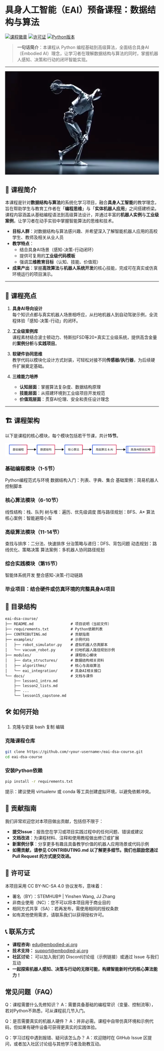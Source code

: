 # 具身人工智能（EAI）预备课程：数据结构与算法

[![课程徽章](https://img.shields.io/badge/EAI-Curriculum-00B0FF.svg)](https://embodied-ai.org) 
[![许可证](https://img.shields.io/badge/License-CC_BY_NC_SA_4.0-EF9421)](https://creativecommons.org/licenses/by-nc-sa/4.0/) 
[![Python版本](https://img.shields.io/badge/Python-3.10%2B-blue)](https://www.python.org)

> **一句话简介**：本课程从 Python 编程基础到高级算法，全面结合具身AI（Embodied AI）理念，让学习者在理解数据结构与算法的同时，掌握机器人感知、决策和行动的闭环智能实现。

---

![img_1.png](EAI_ROBOT.png)

## 🌟 课程简介

本课程是针对**数据结构与算法**的系统化学习项目，融合**具身人工智能**的教学理念，旨在帮助学生与教育工作者在「**编程思维**」与「**实体机器人应用**」之间搭建桥梁。课程内容涵盖从基础编程语法到高级算法设计，并通过丰富的**机器人实例**与**工业级案例**，让学习者在动手实验中掌握智能算法的思维和技术。

- **目标人群**：对数据结构与算法感兴趣、并希望深入了解智能机器人应用的高校学生、教师及相关从业人员  
- **教学特点**：  
  - 结合具身AI场景（感知-决策-行动闭环）  
  - 提供可复用的**工业级代码模板**  
  - 强调**三维教育目标**（认知、技能、价值观）  
- **成果产出**：掌握**高效算法**与**机器人系统开发**的核心技能，完成可在真实或仿真环境运行的项目演示。

---

## 🚀 课程亮点

1. **具身AI导向设计**  
   每个知识点都与真实机器人场景相呼应，从扫地机器人到自动驾驶示例，全流程体验「感知-决策-行动」的闭环。

2. **工业级案例库**  
   课程素材结合波士顿动力、特斯拉FSD等20+真实工业级系统，提供高含金量的**案例分析**与**实践项目**。

3. **软硬件协同思维**  
   教学代码以模块化设计方式封装，可轻松对接不同**传感器/执行器**，为后续硬件扩展奠定基础。

4. **三维能力培养**  
   - **认知层面**：掌握算法复杂度、数据结构原理  
   - **技能层面**：从搭建环境到工业级项目开发规范  
   - **价值观层面**：贯穿AI伦理、安全和责任设计理念

---

## 🏗️ 课程架构

以下是课程的核心模块，每个模块包括若干节课，共计**15节**。

![img.png](cu_flow.png)


### 基础编程模块（1-5节）

Python编程范式与环境
数据结构入门：列表、字典、集合
基础案例：简易机器人控制脚本

### 核心算法模块（6-10节）

线性结构：栈、队列
树与堆：遍历、优先级调度
图与路径规划：BFS、A* 算法
核心案例：智能避障小车

### 高级算法模块（11-14节）

查找与排序：二分法、快速排序
分治策略与递归：DFS、背包问题
动态规划：路线优化、策略决策
算法案例：多机器人协同路径规划

### 综合实践模块（第15节）

智能体系统开发
整合感知-决策-行动链路

### 毕业项目：结合硬件或仿真环境的完整具身AI项目

## 📂 目录结构
```plaintext
eai-dsa-course/
├── README.md                 # 项目说明（当前文件）
├── requirements.txt          # Python依赖列表
├── CONTRIBUTING.md           # 贡献指南
├── examples/                 # 示例代码
│   ├── robot_simulator.py    # 虚拟机器人仿真脚本
│   └── vacuum_robot.py       # 扫地机器人路径规划示例
├── modules/                  # 课程核心模块
│   ├── data_structures/      # 数据结构相关资料
│   ├── algorithms/           # 核心与高级算法
│   └── eai_integration/      # 具身AI相关接口
└── docs/                     # 文档与课件
    ├── lesson1_intro.md
    ├── lesson2_lists.md
    ├── ...
    └── lesson15_capstone.md
```

## 🛠️ 如何开始
1. 克隆与安装
bash
复制
编辑
### 克隆课程仓库
```bash
git clone https://github.com/<your-username>/eai-dsa-course.git
cd eai-dsa-course
```


### 安装Python依赖
```bash
pip install -r requirements.txt
```
提示：建议使用 virtualenv 或 conda 等工具创建虚拟环境，以避免依赖冲突。


## 🤝 贡献指南
我们非常欢迎您对本项目做出贡献，包括但不限于：

- **提交Issue**：报告您在学习或项目实践过程中的任何问题、错误或建议
- **文档改进**：为课程材料、注释和使用教程做出修订或扩展
- **新案例分享**：分享更多有趣且具备教学价值的机器人应用场景或代码示例
- **如需贡献，请参见 CONTRIBUTING.md 以了解更多细节。我们也鼓励您通过 Pull Request 的方式提交改进。**

## 📜 许可证
本项目采用 CC BY-NC-SA 4.0 协议发布，意味着：

- 署名（BY）：STEMHUB®️ | Yinshen Wang, JJ Zhang
- 非商业使用（NC）：您不可以将本项目用于商业目的
- 相同方式共享（SA）：若再发布，需使用相同的授权条款
- 如有其他使用需求，请联系我们以获得授权许可。

## 📞 联系方式
- **课程咨询:** edu@embodied-ai.org
- **技术支持：** support@embodied-ai.org
- **社区讨论：** 可以加入我们的 Discord讨论组（示例链接）或通过 Issue 与我们互动
- **一起探索机器人感知、决策与行动的无限可能，构建智能新时代的核心算法能力！**

## 常见问题（FAQ）
Q：课程需要什么先修知识？
A：需要具备基础的编程常识（变量、控制流等），若对Python不熟悉，可从课程前几节入门。

Q：是否需要真实的机器人硬件？
A：并非必需。课程中自带仿真环境和示例代码，但如果有硬件设备可获得更真实的实践体验。

Q：学习过程中遇到报错、疑问该怎么办？
A：欢迎随时在 GitHub Issue 区提问，或者加入社区讨论组与其他学习者及助教互动。

